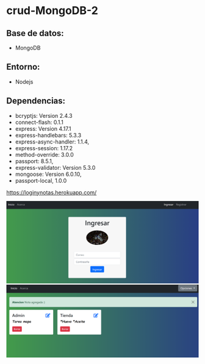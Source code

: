 # crud-MongoDB-2

 ## Base de datos: 
* MongoDB


## Entorno:
* Nodejs
 
 
 ## Dependencias:
* bcryptjs: Version 2.4.3
* connect-flash: 0.1.1
* express: Version 4.17.1
* express-handlebars: 5.3.3
* express-async-handler: 1.1.4,
* express-session: 1.17.2
* method-override: 3.0.0
* passport: 8.5.1,
* express-validator: Version 5.3.0
* mongoose: Version 6.0.10,
* passport-local, 1.0.0



 
 https://loginynotas.herokuapp.com/
 
![Inicio](/auxi/aux1.PNG)
![Ligas](/auxi/aux2.PNG)



